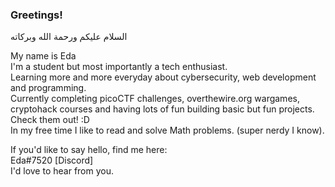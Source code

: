 ### Greetings!
السلام عليكم ورحمة الله وبركاته                                 


My name is Eda                                                                        
I'm a student but most importantly a tech enthusiast.       
Learning more and more everyday about cybersecurity, web development and programming.                                                       
Currently completing picoCTF challenges, overthewire.org wargames, cryptohack courses and having lots of fun building basic but fun projects. Check them out! :D                                                                                 
In my free time I like to read and solve Math problems. (super nerdy I know).                                        
       

If you'd like to say hello, find me here:      
Eda#7520 [Discord]                                                 
I'd love to hear from you.                                                
<!--
**E-117/E-117** is a ✨ _special_ ✨ repository because its `README.md` (this file) appears on your GitHub profile.

Here are some ideas to get you started:

- 🔭 I’m currently working on ...
- 🌱 I’m currently learning ...
- 👯 I’m looking to collaborate on ...
- 🤔 I’m looking for help with ...
- 💬 Ask me about ...
- 📫 How to reach me: ...
- 😄 Pronouns: ...
- ⚡ Fun fact: ...
-->
